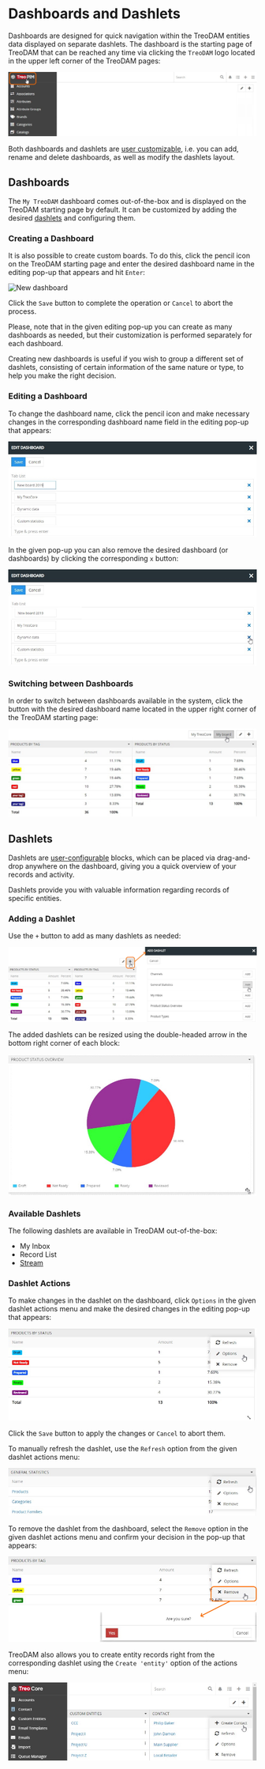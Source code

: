 # Dashboards and Dashlets

Dashboards are designed for quick navigation within the TreoDAM entities data displayed on separate dashlets. The dashboard is the starting page of TreoDAM that can be reached any time via clicking the `TreoDAM` logo located in the upper left corner of the TreoDAM pages:

![Dashboard](../../_assets/dashboards-and-dashlets/dashboard-interface.jpg)

Both dashboards and dashlets are [user customizable](./user-interface-dam.md#user-interface-settings), i.e. you can add, rename and delete dashboards, as well as modify the dashlets layout.

## Dashboards

The `My TreoDAM` dashboard comes out-of-the-box and is displayed on the TreoDAM starting page by default. It can be customized by adding the desired [dashlets](#dashlets) and configuring them. 

### Creating a Dashboard

It is also possible to create custom boards. To do this, click the pencil icon on the TreoDAM starting page and enter the desired dashboard name in the editing pop-up that appears and hit `Enter`:

![New dashboard](../../_assets/dashboards-and-dashlets/dashboard-new-dam.jpg)

Click the `Save` button to complete the operation or `Cancel` to abort the process.

Please, note that in the given editing pop-up you can create as many dashboards as needed, but their customization is performed separately for each dashboard. 

Creating new dashboards is useful if you wish to group a different set of dashlets, consisting of certain information of the same nature or type, to help you make the right decision.

### Editing a Dashboard

To change the dashboard name, click the pencil icon and make necessary changes in the corresponding dashboard name field in the editing pop-up that appears:

![Dashboard editing](../../_assets/dashboards-and-dashlets/dashboard-editing.jpg)

In the given pop-up you can also remove the desired dashboard (or dashboards) by clicking the corresponding `x` button:

![Dashboard removing](../../_assets/dashboards-and-dashlets/dashboard-removing.jpg)

### Switching between Dashboards

In order to switch between dashboards available in the system, click the button with the desired dashboard name located in the upper right corner of the TreoDAM starting page:

![Custom board](../../_assets/dashboards-and-dashlets/custom-board.jpg)

## Dashlets

Dashlets are [user-configurable](./user-interface-dam.md#user-interface-settings) blocks, which can be placed via drag-and-drop anywhere on the dashboard, giving you a quick overview of your records and activity. 

Dashlets provide you with valuable information regarding records of specific entities.

### Adding a Dashlet

Use the `+` button to add as many dashlets as needed:

![Custom dashlets](../../_assets/dashboards-and-dashlets/custom-dashlets.jpg)

The added dashlets can be resized using the double-headed arrow in the bottom right corner of each block:

![Dashlet resizing](../../_assets/dashboards-and-dashlets/dashlet-resizing.jpg)

### Available Dashlets

The following dashlets are available in TreoDAM out-of-the-box:
- My Inbox
- Record List
- [Stream](./stream-dam.md)

### Dashlet Actions 

To make changes in the dashlet on the dashboard, click `Options` in the given dashlet actions menu and make the desired changes in the editing pop-up that appears:

![Dashlet options](../../_assets/dashboards-and-dashlets/dashlet-options.jpg)

Click the `Save` button to apply the changes or `Cancel` to abort them.

To manually refresh the dashlet, use the `Refresh` option from the given dashlet actions menu:

![Dashlet refresh](../../_assets/dashboards-and-dashlets/dashlet-refresh.jpg)

To remove the dashlet from the dashboard, select the `Remove` option in the given dashlet actions menu and confirm your decision in the pop-up that appears:

![Dashlet remove](../../_assets/dashboards-and-dashlets/dashlet-remove.jpg)

TreoDAM also allows you to create entity records right from the corresponding dashlet using the `Create 'entity'` option of the actions menu:

![Create record option](../../_assets/dashboards-and-dashlets/create-record-option.jpg)